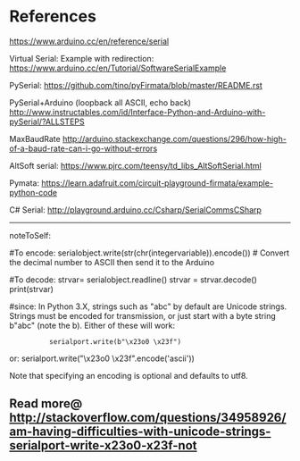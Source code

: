 # References


https://www.arduino.cc/en/reference/serial



Virtual Serial: Example with redirection:
https://www.arduino.cc/en/Tutorial/SoftwareSerialExample

PySerial:
https://github.com/tino/pyFirmata/blob/master/README.rst

PySerial+Arduino (loopback all ASCII, echo back)
http://www.instructables.com/id/Interface-Python-and-Arduino-with-pySerial/?ALLSTEPS

MaxBaudRate
http://arduino.stackexchange.com/questions/296/how-high-of-a-baud-rate-can-i-go-without-errors

AltSoft serial:
https://www.pjrc.com/teensy/td_libs_AltSoftSerial.html

Pymata:
https://learn.adafruit.com/circuit-playground-firmata/example-python-code

C# Serial:
http://playground.arduino.cc/Csharp/SerialCommsCSharp

-------------
noteToSelf:

#To encode:
serialobject.write(str(chr(integervariable)).encode()) # Convert the decimal number to ASCII then send it to the Arduino

#To decode:
strvar= serialobject.readline()
strvar = strvar.decode()
print(strvar) 

#since:
In Python 3.X, strings such as "abc" by default are Unicode strings. Strings must be encoded for transmission,
or just start with a byte string b"abc" (note the b). Either of these will work:

              serialport.write(b"\x23o0 \x23f")
or:
              serialport.write("\x23o0 \x23f".encode('ascii'))
              
Note that specifying an encoding is optional and defaults to utf8.

Read more@ 
http://stackoverflow.com/questions/34958926/am-having-difficulties-with-unicode-strings-serialport-write-x23o0-x23f-not
------------
